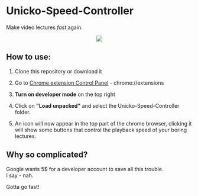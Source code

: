 # Unicko-Speed-Controller
Make video lectures *fast* again.
<p align="center">
<img src="https://i.imgur.com/QVEqcq0.png">
 </p>

## How to use:
1. Clone this repository or download it
2. Go to [Chrome extension Control Panel](chrome://extensions) - chrome://extensions

3. **Turn on developer mode** on the top right
4. Click on **"Load unpacked"** and select the Unicko-Speed-Controller folder.
5. An icon will now appear in the top part of the chrome browser, clicking it will show some buttons that control the playback speed of your boring lectures.

## Why so complicated?
Google wants 5$ for a developer account to save all this trouble.\
I say - nah.

Gotta go fast!

